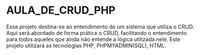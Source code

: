 # AULA_DE_CRUD_PHP
Esse projeto destina-se ao entendimento de um sistema que utiliza o CRUD. Aqui será abordado de forma prática o CRUD, facilitando o entendimento para todos aqueles que ainda não entende a lógica utilizada nele. Este projeto utilizará as tecnologias PHP, PHPMYADMIN(SQL), HTML.
